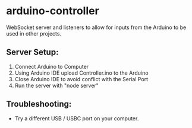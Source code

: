 # arduino-controller

WebSocket server and listeners to allow for inputs from the Arduino to be used in other projects.

## Server Setup:

1. Connect Arduino to Computer
2. Using Arduino IDE upload Controller.ino to the Arduino
3. Close Arduino IDE to avoid conflict with the Serial Port
4. Run the server with "node server"

## Troubleshooting:

- Try a different USB / USBC port on your computer.
